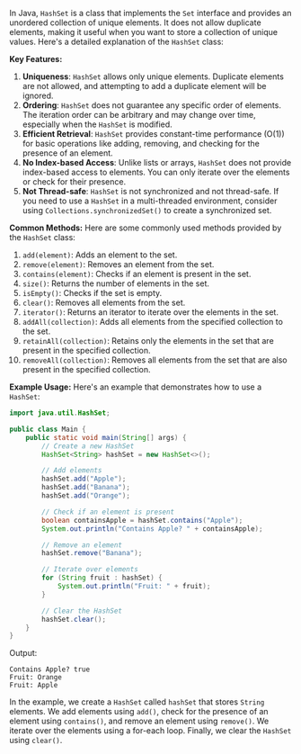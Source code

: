 In Java, `HashSet` is a class that implements the `Set` interface and provides an unordered collection of unique elements. It does not allow duplicate elements, making it useful when you want to store a collection of unique values. Here's a detailed explanation of the `HashSet` class:

**Key Features:**
1. **Uniqueness**: `HashSet` allows only unique elements. Duplicate elements are not allowed, and attempting to add a duplicate element will be ignored.
2. **Ordering**: `HashSet` does not guarantee any specific order of elements. The iteration order can be arbitrary and may change over time, especially when the `HashSet` is modified.
3. **Efficient Retrieval**: `HashSet` provides constant-time performance (O(1)) for basic operations like adding, removing, and checking for the presence of an element.
4. **No Index-based Access**: Unlike lists or arrays, `HashSet` does not provide index-based access to elements. You can only iterate over the elements or check for their presence.
5. **Not Thread-safe**: `HashSet` is not synchronized and not thread-safe. If you need to use a `HashSet` in a multi-threaded environment, consider using `Collections.synchronizedSet()` to create a synchronized set.

**Common Methods:**
Here are some commonly used methods provided by the `HashSet` class:

1. `add(element)`: Adds an element to the set.
2. `remove(element)`: Removes an element from the set.
3. `contains(element)`: Checks if an element is present in the set.
4. `size()`: Returns the number of elements in the set.
5. `isEmpty()`: Checks if the set is empty.
6. `clear()`: Removes all elements from the set.
7. `iterator()`: Returns an iterator to iterate over the elements in the set.
8. `addAll(collection)`: Adds all elements from the specified collection to the set.
9. `retainAll(collection)`: Retains only the elements in the set that are present in the specified collection.
10. `removeAll(collection)`: Removes all elements from the set that are also present in the specified collection.

**Example Usage:**
Here's an example that demonstrates how to use a `HashSet`:

```java
import java.util.HashSet;

public class Main {
    public static void main(String[] args) {
        // Create a new HashSet
        HashSet<String> hashSet = new HashSet<>();

        // Add elements
        hashSet.add("Apple");
        hashSet.add("Banana");
        hashSet.add("Orange");

        // Check if an element is present
        boolean containsApple = hashSet.contains("Apple");
        System.out.println("Contains Apple? " + containsApple);

        // Remove an element
        hashSet.remove("Banana");

        // Iterate over elements
        for (String fruit : hashSet) {
            System.out.println("Fruit: " + fruit);
        }

        // Clear the HashSet
        hashSet.clear();
    }
}
```

Output:
```
Contains Apple? true
Fruit: Orange
Fruit: Apple
```

In the example, we create a `HashSet` called `hashSet` that stores `String` elements. We add elements using `add()`, check for the presence of an element using `contains()`, and remove an element using `remove()`. We iterate over the elements using a for-each loop. Finally, we clear the `HashSet` using `clear()`.